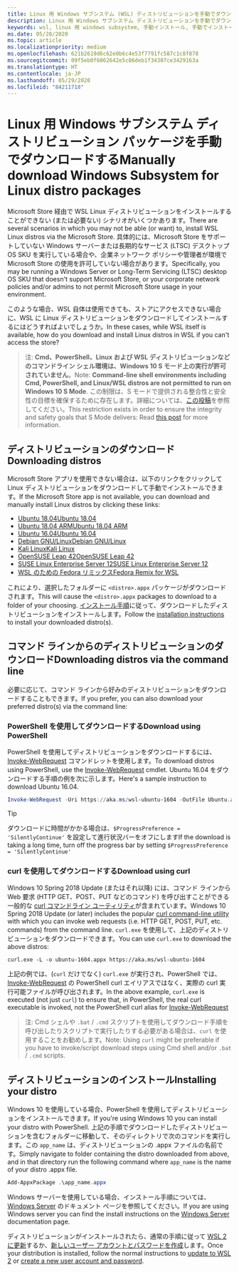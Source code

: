 ```yaml
---
title: Linux 用 Windows サブシステム (WSL) ディストリビューションを手動でダウンロードする
description: Linux 用 Windows サブシステム ディストリビューションを手動でダウンロードする方法について説明します。
keywords: wsl, linux 用 windows subsystem, 手動インストール, 手動でインストール, microsoft ストア, windows 10, curl, Add-AppxPackage, 長期的なサービス, LTSC
ms.date: 05/28/2020
ms.topic: article
ms.localizationpriority: medium
ms.openlocfilehash: 621b2619d6c62e0b6c4e53f7791fc587c1c8f878
ms.sourcegitcommit: 09f5eb0f6062642e5c86deb1f34307ce3429163a
ms.translationtype: HT
ms.contentlocale: ja-JP
ms.lasthandoff: 05/29/2020
ms.locfileid: "84211718"
---
```

# <a name="manually-download-windows-subsystem-for-linux-distro-packages"></a><span data-ttu-id="a5af5-104">Linux 用 Windows サブシステム ディストリビューション パッケージを手動でダウンロードする</span><span class="sxs-lookup"><span data-stu-id="a5af5-104">Manually download Windows Subsystem for Linux distro packages</span></span>

<span data-ttu-id="a5af5-105">Microsoft Store 経由で WSL Linux ディストリビューションをインストールすることができない (または必要ない) シナリオがいくつかあります。</span><span class="sxs-lookup"><span data-stu-id="a5af5-105">There are several scenarios in which you may not be able (or want) to, install WSL Linux distros via the Microsoft Store.</span></span> <span data-ttu-id="a5af5-106">具体的には、Microsoft Store をサポートしていない Windows サーバーまたは長期的なサービス (LTSC) デスクトップ OS SKU を実行している場合や、企業ネットワーク ポリシーや管理者が環境で Microsoft Store の使用を許可していない場合があります。</span><span class="sxs-lookup"><span data-stu-id="a5af5-106">Specifically, you may be running a Windows Server or Long-Term Servicing (LTSC) desktop OS SKU that doesn't support Microsoft Store, or your corporate network policies and/or admins to not permit Microsoft Store usage in your environment.</span></span>

<span data-ttu-id="a5af5-107">このような場合、WSL 自体は使用できても、ストアにアクセスできない場合に、WSL に Linux ディストリビューションをダウンロードしてインストールするにはどうすればよいでしょうか。</span><span class="sxs-lookup"><span data-stu-id="a5af5-107">In these cases, while WSL itself is available, how do you download and install Linux distros in WSL if you can't access the store?</span></span>

> <span data-ttu-id="a5af5-108">注: **Cmd、PowerShell、Linux および WSL ディストリビューションなどのコマンドライン シェル環境は、Windows 10 S モード上の実行が許可されていません**。</span><span class="sxs-lookup"><span data-stu-id="a5af5-108">Note: **Command-line shell environments including Cmd, PowerShell, and Linux/WSL distros are not permitted to run on Windows 10 S Mode**.</span></span> <span data-ttu-id="a5af5-109">この制限は、S モードで提供される整合性と安全性の目標を確保するために存在します。詳細については、[この投稿](https://blogs.msdn.microsoft.com/commandline/2017/05/18/will-linux-distros-run-on-windows-10-s/)を参照してください。</span><span class="sxs-lookup"><span data-stu-id="a5af5-109">This restriction exists in order to ensure the integrity and safety goals that S Mode delivers: Read [this post](https://blogs.msdn.microsoft.com/commandline/2017/05/18/will-linux-distros-run-on-windows-10-s/) for more information.</span></span>

## <a name="downloading-distros"></a><span data-ttu-id="a5af5-110">ディストリビューションのダウンロード</span><span class="sxs-lookup"><span data-stu-id="a5af5-110">Downloading distros</span></span>

<span data-ttu-id="a5af5-111">Microsoft Store アプリを使用できない場合は、以下のリンクをクリックして Linux ディストリビューションをダウンロードして手動でインストールできます。</span><span class="sxs-lookup"><span data-stu-id="a5af5-111">If the Microsoft Store app is not available, you can download and manually install Linux distros by clicking these links:</span></span>
* [<span data-ttu-id="a5af5-112">Ubuntu 18.04</span><span class="sxs-lookup"><span data-stu-id="a5af5-112">Ubuntu 18.04</span></span>](https://aka.ms/wsl-ubuntu-1804)
* [<span data-ttu-id="a5af5-113">Ubuntu 18.04 ARM</span><span class="sxs-lookup"><span data-stu-id="a5af5-113">Ubuntu 18.04 ARM</span></span>](https://aka.ms/wsl-ubuntu-1804-arm)
* [<span data-ttu-id="a5af5-114">Ubuntu 16.04</span><span class="sxs-lookup"><span data-stu-id="a5af5-114">Ubuntu 16.04</span></span>](https://aka.ms/wsl-ubuntu-1604)
* [<span data-ttu-id="a5af5-115">Debian GNU/Linux</span><span class="sxs-lookup"><span data-stu-id="a5af5-115">Debian GNU/Linux</span></span>](https://aka.ms/wsl-debian-gnulinux)
* [<span data-ttu-id="a5af5-116">Kali Linux</span><span class="sxs-lookup"><span data-stu-id="a5af5-116">Kali Linux</span></span>](https://aka.ms/wsl-kali-linux-new)
* [<span data-ttu-id="a5af5-117">OpenSUSE Leap 42</span><span class="sxs-lookup"><span data-stu-id="a5af5-117">OpenSUSE Leap 42</span></span>](https://aka.ms/wsl-opensuse-42)
* [<span data-ttu-id="a5af5-118">SUSE Linux Enterprise Server 12</span><span class="sxs-lookup"><span data-stu-id="a5af5-118">SUSE Linux Enterprise Server 12</span></span>](https://aka.ms/wsl-sles-12)
* [<span data-ttu-id="a5af5-119">WSL のための Fedora リミックス</span><span class="sxs-lookup"><span data-stu-id="a5af5-119">Fedora Remix for WSL</span></span>](https://github.com/WhitewaterFoundry/WSLFedoraRemix/releases/)

<span data-ttu-id="a5af5-120">これにより、選択したフォルダーに `<distro>.appx` パッケージがダウンロードされます。</span><span class="sxs-lookup"><span data-stu-id="a5af5-120">This will cause the `<distro>.appx` packages to download to a folder of your choosing.</span></span> <span data-ttu-id="a5af5-121">[インストール手順](#installing-your-distro)に従って、ダウンロードしたディストリビューションをインストールします。</span><span class="sxs-lookup"><span data-stu-id="a5af5-121">Follow the [installation instructions](#installing-your-distro) to install your downloaded distro(s).</span></span>

## <a name="downloading-distros-via-the-command-line"></a><span data-ttu-id="a5af5-122">コマンド ラインからのディストリビューションのダウンロード</span><span class="sxs-lookup"><span data-stu-id="a5af5-122">Downloading distros via the command line</span></span>
<span data-ttu-id="a5af5-123">必要に応じて、コマンド ラインから好みのディストリビューションをダウンロードすることもできます。</span><span class="sxs-lookup"><span data-stu-id="a5af5-123">If you prefer, you can also download your preferred distro(s) via the command line:</span></span>

 ### <a name="download-using-powershell"></a><span data-ttu-id="a5af5-124">PowerShell を使用してダウンロードする</span><span class="sxs-lookup"><span data-stu-id="a5af5-124">Download using PowerShell</span></span>
 <span data-ttu-id="a5af5-125">PowerShell を使用してディストリビューションをダウンロードするには、[Invoke-WebRequest](https://docs.microsoft.com/powershell/module/microsoft.powershell.utility/invoke-webrequest?view=powershell-5.1) コマンドレットを使用します。</span><span class="sxs-lookup"><span data-stu-id="a5af5-125">To download distros using PowerShell, use the [Invoke-WebRequest](https://docs.microsoft.com/powershell/module/microsoft.powershell.utility/invoke-webrequest?view=powershell-5.1) cmdlet.</span></span> <span data-ttu-id="a5af5-126">Ubuntu 16.04 をダウンロードする手順の例を次に示します。</span><span class="sxs-lookup"><span data-stu-id="a5af5-126">Here's a sample instruction to download Ubuntu 16.04.</span></span>

```powershell
Invoke-WebRequest -Uri https://aka.ms/wsl-ubuntu-1604 -OutFile Ubuntu.appx -UseBasicParsing
```

> [!TIP]
> <span data-ttu-id="a5af5-127">ダウンロードに時間がかかる場合は、`$ProgressPreference = 'SilentlyContinue'` を設定して進行状況バーをオフにします</span><span class="sxs-lookup"><span data-stu-id="a5af5-127">If the download is taking a long time, turn off the progress bar by setting `$ProgressPreference = 'SilentlyContinue'`</span></span>

### <a name="download-using-curl"></a><span data-ttu-id="a5af5-128">curl を使用してダウンロードする</span><span class="sxs-lookup"><span data-stu-id="a5af5-128">Download using curl</span></span>
<span data-ttu-id="a5af5-129">Windows 10 Spring 2018 Update (またはそれ以降) には、コマンド ラインから Web 要求 (HTTP GET、POST、PUT などのコマンド) を呼び出すことができる一般的な [curl コマンドライン ユーティリティ](https://curl.haxx.se/)が含まれています。</span><span class="sxs-lookup"><span data-stu-id="a5af5-129">Windows 10 Spring 2018 Update (or later) includes the popular [curl command-line utility](https://curl.haxx.se/) with which you can invoke web requests (i.e. HTTP GET, POST, PUT, etc. commands) from the command line.</span></span> <span data-ttu-id="a5af5-130">`curl.exe` を使用して、上記のディストリビューションをダウンロードできます。</span><span class="sxs-lookup"><span data-stu-id="a5af5-130">You can use `curl.exe` to download the above distros:</span></span>

```console
curl.exe -L -o ubuntu-1604.appx https://aka.ms/wsl-ubuntu-1604
```

<span data-ttu-id="a5af5-131">上記の例では、(`curl` だけでなく) `curl.exe` が実行され、PowerShell では、[Invoke-WebRequest](https://docs.microsoft.com/powershell/module/microsoft.powershell.utility/invoke-webrequest?view=powershell-6) の PowerShell curl エイリアスではなく、実際の curl 実行可能ファイルが呼び出されます。</span><span class="sxs-lookup"><span data-stu-id="a5af5-131">In the above example, `curl.exe` is executed (not just `curl`) to ensure that, in PowerShell, the real curl executable is invoked, not the PowerShell curl alias for [Invoke-WebRequest](https://docs.microsoft.com/powershell/module/microsoft.powershell.utility/invoke-webrequest?view=powershell-6)</span></span>

> <span data-ttu-id="a5af5-132">注: Cmd シェルや `.bat` / `.cmd` スクリプトを使用してダウンロード手順を呼び出したりスクリプトで実行したりする必要がある場合は、`curl` を使用することをお勧めします。</span><span class="sxs-lookup"><span data-stu-id="a5af5-132">Note: Using `curl` might be preferable if you have to invoke/script download steps using Cmd shell and/or `.bat` / `.cmd` scripts.</span></span>

## <a name="installing-your-distro"></a><span data-ttu-id="a5af5-133">ディストリビューションのインストール</span><span class="sxs-lookup"><span data-stu-id="a5af5-133">Installing your distro</span></span>
<span data-ttu-id="a5af5-134">Windows 10 を使用している場合、PowerShell を使用してディストリビューションをインストールできます。</span><span class="sxs-lookup"><span data-stu-id="a5af5-134">If you're using Windows 10 you can install your distro with PowerShell.</span></span> <span data-ttu-id="a5af5-135">上記の手順でダウンロードしたディストリビューションを含むフォルダーに移動して、そのディレクトリで次のコマンドを実行します。この `app_name` は、ディストリビューションの .appx ファイルの名前です。</span><span class="sxs-lookup"><span data-stu-id="a5af5-135">Simply navigate to folder containing the distro downloaded from above, and in that directory run the following command where `app_name` is the name of your distro .appx file.</span></span>  
```Powershell
Add-AppxPackage .\app_name.appx
```

<span data-ttu-id="a5af5-136">Windows サーバーを使用している場合、インストール手順については、[Windows Server](install-on-server.md) のドキュメント ページを参照してください。</span><span class="sxs-lookup"><span data-stu-id="a5af5-136">If you are using Windows server you can find the install instructions on the [Windows Server](install-on-server.md) documentation page.</span></span>

<span data-ttu-id="a5af5-137">ディストリビューションがインストールされたら、通常の手順に従って [WSL 2 に更新](./install-win10.md#update-to-wsl-2)するか、[新しいユーザー アカウントとパスワードを作成](./user-support.md)します。</span><span class="sxs-lookup"><span data-stu-id="a5af5-137">Once your distribution is installed, follow the normal instructions to [update to WSL 2](./install-win10.md#update-to-wsl-2) or [create a new user account and password](./user-support.md).</span></span>
